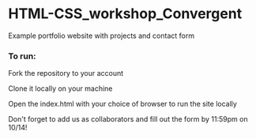 # HTML-CSS_workshop_Convergent
Example portfolio website with projects and contact form

### To run: 

Fork the repository to your account

Clone it locally on your machine

Open the index.html with your choice of browser to run the site locally

Don't forget to add us as collaborators and fill out the form by 11:59pm on 10/14!
